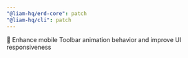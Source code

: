 ```yaml
---
"@liam-hq/erd-core": patch
"@liam-hq/cli": patch
---
```


💄 Enhance mobile Toolbar animation behavior and improve UI responsiveness
